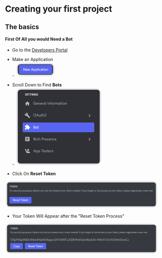 # Creating your first project

## The basics

#### First Of All you would Need a Bot&#x20;

* Go to the [Developers Portal](https://discord.com/developers/applications)
* Make an Application \
  \- ![](.gitbook/assets/G6bm.png)
* Scroll Down to Find **Bots**\
  \- ![](.gitbook/assets/YPcZ.png)



* Click On **Reset Token**

![The Reset Token should be Clicked as The Token is revealed only 1 Time.](.gitbook/assets/fgPr.png)

* Your Token Will Appear after the "Reset Token Process"

![Click on Copy then Put the token in the config file.](.gitbook/assets/s33b.png)
